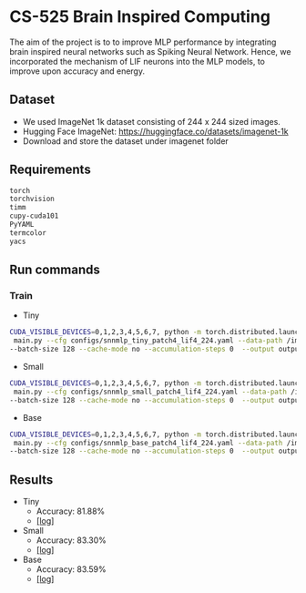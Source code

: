 # CS-525 Brain Inspired Computing

The aim of the project is to to improve MLP performance by integrating brain inspired neural networks such as Spiking Neural Network. Hence, we incorporated the mechanism of LIF neurons into the MLP models, to improve upon accuracy and energy.

## Dataset

- We used ImageNet 1k dataset consisting of 244 x 244 sized images. 
- Hugging Face ImageNet: https://huggingface.co/datasets/imagenet-1k
- Download and store the dataset under imagenet folder

## Requirements
```bash
torch
torchvision
timm
cupy-cuda101
PyYAML
termcolor
yacs
```

## Run commands

### Train

- Tiny
```bash
CUDA_VISIBLE_DEVICES=0,1,2,3,4,5,6,7, python -m torch.distributed.launch --nproc_per_node 8 --nnodes=1 --node_rank=0 \
 main.py --cfg configs/snnmlp_tiny_patch4_lif4_224.yaml --data-path /imagenet \
--batch-size 128 --cache-mode no --accumulation-steps 0  --output output --lif 4
```

- Small
```bash
CUDA_VISIBLE_DEVICES=0,1,2,3,4,5,6,7, python -m torch.distributed.launch --nproc_per_node 8 --nnodes=1 --node_rank=0 \
 main.py --cfg configs/snnmlp_small_patch4_lif4_224.yaml --data-path /imagenet \
--batch-size 128 --cache-mode no --accumulation-steps 0  --output output --lif 4
```

- Base
```bash
CUDA_VISIBLE_DEVICES=0,1,2,3,4,5,6,7, python -m torch.distributed.launch --nproc_per_node 8 --nnodes=1 --node_rank=0 \
 main.py --cfg configs/snnmlp_base_patch4_lif4_224.yaml --data-path /imagenet \
--batch-size 128 --cache-mode no --accumulation-steps 0  --output output --lif 4
```

## Results

- Tiny
  - Accuracy: 81.88%
  - [[log]]()
- Small
  - Accuracy: 83.30%
  - [[log]]()
- Base
  - Accuracy: 83.59%
  - [[log]]()
